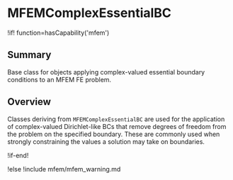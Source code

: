 # MFEMComplexEssentialBC

!if! function=hasCapability('mfem')

## Summary

Base class for objects applying complex-valued essential boundary conditions to an MFEM FE problem.

## Overview

Classes deriving from `MFEMComplexEssentialBC` are used for the application of complex-valued Dirichlet-like BCs that
remove degrees of freedom from the problem on the specified boundary. These are commonly used when
strongly constraining the values a solution may take on boundaries.

!if-end!

!else
!include mfem/mfem_warning.md
